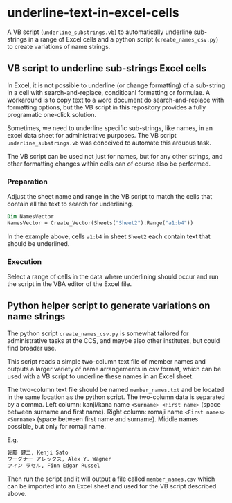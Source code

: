 # underline-text-in-excel-cells

A VB script (`underline_substrings.vb`) to automatically underline sub-strings in a range of Excel cells and a python script (`create_names_csv.py`) to create variations of name strings.

## VB script to underline sub-strings Excel cells

In Excel, it is not possible to underline (or change formatting) of a sub-string in a cell with search-and-replace, conditioanl formatting or formulae.
A workaround is to copy text to a word document do search-and-replace with formatting options, but the VB script in this repository provides a fully programatic one-click solution.

Sometimes, we need to underline specific sub-strings, like names, in an excel data sheet for administrative purposes. The VB script `underline_substrings.vb` was conceived to automate this arduous task.

The VB script can be used not just for names, but for any other strings, and other formatting changes within cells can of course also be performed.

### Preparation

Adjust the sheet name and range in the VB script to match the cells that contain all the text to search for underlining.

```vb
Dim NamesVector
NamesVector = Create_Vector(Sheets("Sheet2").Range("a1:b4"))
```

In the example above, cells `a1:b4` in sheet `Sheet2` each contain text that should be underlined.

### Execution

Select a range of cells in the data where underlining should occur and run the script in the VBA editor of the Excel file.

## Python helper script to generate variations on name strings

The python script `create_names_csv.py` is somewhat tailored for administrative tasks at the CCS, and maybe also other institutes, but could find broader use.

This script reads a simple two-column text file of member names and outputs a larger variety of name arrangements in csv format, which can be used with a VB script to underline these names in an Excel sheet.

The two-column text file should be named `member_names.txt` and be located in the same location as the python script. The two-column data is separated by a comma. Left column: kanji/kana name `<Surname> <First name>` (space between surname and first name). Right column: romaji name `<First names> <Surname>` (space between first name and surname). Middle names possible, but only for romaji name.

E.g.
```txt
佐藤 健二, Kenji Sato
ワーグナー アレックス, Alex Y. Wagner
フィン ラセル, Finn Edgar Russel
```

Then run the script and it will output a file called `member_names.csv` which can be imported into an Excel sheet and used for the VB script described above.


